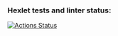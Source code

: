 ### Hexlet tests and linter status:
[![Actions Status](https://github.com/kkonfederatova/frontend-project-44/actions/workflows/hexlet-check.yml/badge.svg)](https://github.com/kkonfederatova/frontend-project-44/actions)